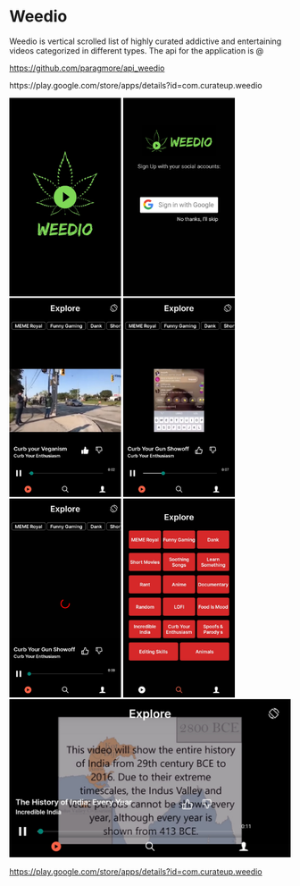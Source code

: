 
# Weedio
Weedio is vertical scrolled list of highly curated addictive and entertaining videos categorized in different types. The api for the application is @ <p> https://github.com/paragmore/api_weedio </p>                        
<p>https://play.google.com/store/apps/details?id=com.curateup.weedio </p>

<img src="/screenshots/logoscreen.jpeg" alt="drawing" width="200"/>
<img src="/screenshots/googleLogin.jpeg" alt="drawing" width="200"/>
<img src="/screenshots/portrait.jpeg" alt="drawing" width="200"/>
<img src="/screenshots/video.jpeg" alt="drawing" width="200"/>
<img src="/screenshots/Loading.jpeg" alt="drawing" width="200"/>
<img src="/screenshots/categories.jpeg" alt="drawing" width="200"/>
<img src="/screenshots/landscape.jpeg" alt="drawing" width="600"/>





https://play.google.com/store/apps/details?id=com.curateup.weedio

